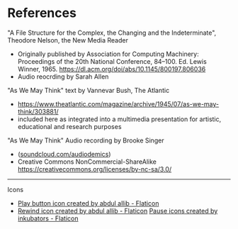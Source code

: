 # References

"A File Structure for the Complex, the Changing and the Indeterminate", Theodore Nelson, the New Media Reader
* Originally published by Association for Computing Machinery: Proceedings of the 20th National Conference, 84–100. Ed. Lewis Winner, 1965.  https://dl.acm.org/doi/abs/10.1145/800197.806036
* Audio reocrding by Sarah Allen

"As We May Think" text by Vannevar Bush, The Atlantic
* https://www.theatlantic.com/magazine/archive/1945/07/as-we-may-think/303881/
* included here as integrated into a multimedia presentation for artistic, educational and research purposes

"As We May Think" Audio recording by Brooke Singer
* ([soundcloud.com/audiodemics](https://soundcloud.com/audiodemics/001-as-we-may-think))
* Creative Commons NonCommercial-ShareAlike
https://creativecommons.org/licenses/by-nc-sa/3.0/


----
Icons
* <a href="https://www.flaticon.com/free-icons/play-button" title="play button icons">Play button icon created by abdul allib - Flaticon</a>
* <a href="https://www.flaticon.com/free-icons/rewind" title="rewind icons">Rewind icon created by abdul allib - Flaticon</a>
<a href="https://www.flaticon.com/free-icons/pause" title="pause icons">Pause icons created by inkubators - Flaticon</a>